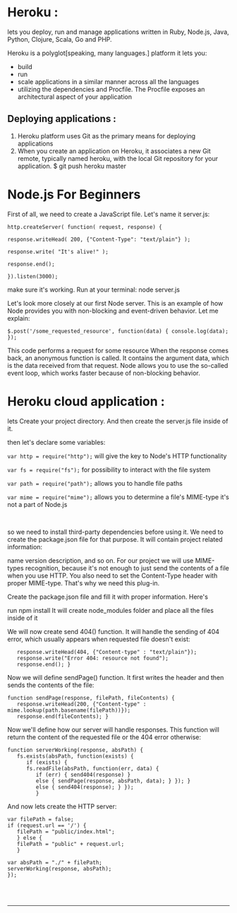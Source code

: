 # Heroku :
lets you deploy, run and manage applications written in Ruby, Node.js, Java, Python, Clojure, Scala, Go and PHP.

Heroku is a polyglot[speaking, many languages.] platform it lets you:
- build
- run
- scale applications in a similar manner across all the languages
- utilizing the dependencies and Procfile.
The Procfile exposes an architectural aspect of your application

## Deploying applications :
1. Heroku platform uses Git as the primary means for deploying applications
2. When you create an application on Heroku, it associates a new Git remote, typically named heroku, with the local Git repository for your application. $ git push heroku master

# Node.js For Beginners
First of all, we need to create a JavaScript file. Let's name it server.js:

```
http.createServer( function( request, response) {

response.writeHead( 200, {"Content-Type": "text/plain"} );

response.write( "It's alive!" );

response.end();

}).listen(3000); 
```

make sure it's working. Run at your terminal: node server.js

Let's look more closely at our first Node server. This is an example of how Node provides you with non-blocking and event-driven behavior. Let me explain:

`$.post('/some_requested_resource', function(data) { console.log(data); });`

This code performs a request for some resource
When the response comes back, an anonymous function is called. It contains the argument data, which is the data received from that request.
Node allows you to use the so-called event loop, which works faster because of non-blocking behavior.

# Heroku cloud application :

lets Create your project directory. And then create the server.js file inside of it.

then let's declare some variables:

`var http = require("http");` will give the key to Node's HTTP functionality

`var fs = require("fs");` for possibility to interact with the file system

`var path = require("path");` allows you to handle file paths

`var mime = require("mime");` allows you to determine a file's MIME-type it's not a part of Node.js

<br>

so we need to install third-party dependencies before using it. We need to create the package.json file for that purpose. It will contain project related information:


name
version
description, and so on.
For our project we will use MIME-types recognition, because it's not enough to just send the contents of a file when you use HTTP. You also need to set the Content-Type header with proper MIME-type. That's why we need this plug-in.

Create the package.json file and fill it with proper information. Here's 

run npm install It will create node_modules folder and place all the files inside of it

We will now create send 404() function. It will handle the sending of 404 error, which usually appears when requested file doesn't exist:

```
   response.writeHead(404, {"Content-type" : "text/plain"});
   response.write("Error 404: resource not found");
   response.end(); }
```
Now we will define sendPage() function. It first writes the header and then sends the contents of the file:

```
function sendPage(response, filePath, fileContents) {
   response.writeHead(200, {"Content-type" : mime.lookup(path.basename(filePath))});
   response.end(fileContents); }
```
Now we'll define how our server will handle responses. This function will return the content of the requested file or the 404 error otherwise:

```
function serverWorking(response, absPath) {
   fs.exists(absPath, function(exists) {
      if (exists) {
      fs.readFile(absPath, function(err, data) {
         if (err) { send404(response) }
         else { sendPage(response, absPath, data); } }); }
         else { send404(response); } });
         }
```
And now lets create the HTTP server:

```
var filePath = false;
if (request.url == '/') {
   filePath = "public/index.html";
   } else {
   filePath = "public" + request.url;
   }

var absPath = "./" + filePath;
serverWorking(response, absPath);
});
```


<br>
<br>
<hr>
